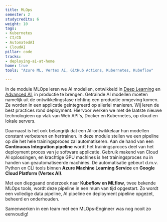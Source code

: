 ```yaml
---
title: MLOps
semester: 2
studycredits: 6
weight: 10
tags:
- Kubernetes
- CI/CD
- AutomatedAI
- CloudAI
pillar: code
tracks:
- deploying-ai-at-home
home: true
tools: "Azure ML, Vertex AI, GitHub Actions, Kubernetes, Kubeflow"

---
```


In de module MLOps leren we AI modellen, ontwikkeld in [Deep Learning](/programma/deep-learning/) en [Advanced AI](/programma/advanced-ai/), in productie te brengen.
Getrainde AI modellen moeten namelijk uit de ontwikkelingsfase richting een productie omgeving komen.
Ze worden in een applicatie geintegreerd op allerlei manieren. Wij leren de best practices rond deployment.
Hiervoor werken we met de laatste nieuwe technologieen op vlak van Web API's, Docker en Kubernetes, op cloud en lokale servers.

Daarnaast is het ook belangrijk dat een AI-ontwikkelaar hun modellen constant verbeteren en hertrainen.
In deze module stellen we een pipeline op die het hele trainingsproces zal automatiseren.
Aan de hand van een **Continuous Integration pipeline** wordt het trainingsproces deel van het deployment proces van je software applicatie.
Gebruik makend van Cloud AI oplossingen, en krachtige GPU machines is het trainingsproces nu in handen van geautomatiseerde machines.
De automatisatie gebeurt d.m.v. Python en CLI tools binnen **Azure Machine Learning Service** en **Google Cloud Platform (Vertex AI)**.

Met een diepgaand onderzoek naar **Kubeflow en MLflow**, twee bekende MLOps tools, wordt deze pipeline in een mum van tijd opgestart.
Zo wordt een volledige data pipeline, AI pipeline en deployment pipeline opgezet, beheerd en onderhouden.

Samenwerken in een team met een MLOps-Engineer was nog nooit zo eenvoudig!
